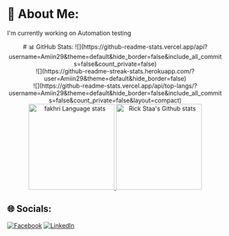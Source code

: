 # 💫 About Me:
I'm currently working on Automation testing
<div align="center">
  # 📊 GitHub Stats:
![](https://github-readme-stats.vercel.app/api?username=Amiin29&theme=default&hide_border=false&include_all_commits=false&count_private=false)<br/>
![](https://github-readme-streak-stats.herokuapp.com/?user=Amiin29&theme=default&hide_border=false)<br/>
![](https://github-readme-stats.vercel.app/api/top-langs/?username=Amiin29&theme=default&hide_border=false&include_all_commits=false&count_private=false&layout=compact)
<a href="https://github.com/anuraghazra/github-readme-stats#gh-light-mode-only">

  
<img height=200 src="https://github-readme-stats-git-masterrstaa-rickstaa.vercel.app/api/top-langs/?username=Amiin29&layout=compact&langs_count=10&hide_border=true&role=owner,collaborator&theme=default#gh-light-mode-only" alt="fakhri Language stats" />
</a>
<a href="https://github.com/anuraghazra/github-readme-stats#gh-light-mode-only">
<img height=200 src="https://github-readme-stats-git-masterrstaa-rickstaa.vercel.app/api?username=Amiin29&show_icons=true&count_private=true&line_height=28&hide_border=true&card_width=450&include_all_commits=true&role=owner,collaborator&exclude_repo=github-readme-stats&theme=default#gh-light-mode-only" alt="Rick Staa's Github stats" />
</a>
</div>

## 🌐 Socials:
[![Facebook](https://img.shields.io/badge/Facebook-%231877F2.svg?logo=Facebook&logoColor=white)](https://www.facebook.com/profile.php?id=100004177723902) [![LinkedIn](https://img.shields.io/badge/LinkedIn-%230077B5.svg?logo=linkedin&logoColor=white)](https://www.linkedin.com/in/amin-miladi/) 


